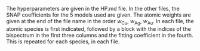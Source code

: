 The hyperparameters are given in the HP.md file.
In the other files, the SNAP coefficients for the 5 models used are given. 
The atomic weights are given at the end of the file name in the order $w_\mathrm{Cu}$, $w_\mathrm{Ag}$, $w_\mathrm{Au}$.
In each file, the atomic species is first indicated, followed by a block with the indices of the bispectrum in the first three columns and the fitting coefficient in the fourth.
This is repeated for each species, in each file.
